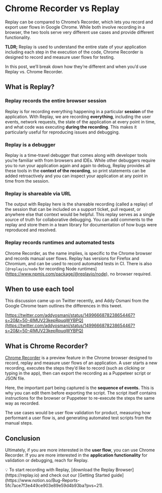 # Chrome Recorder vs Replay

Replay can be compared to Chrome’s Recorder, which lets you record and export user flows in Google Chrome. While both involve recording in a browser, the two tools serve very different use cases and provide different functionality. 

**TLDR;** Replay is used to understand the entire state of your application including each step in the execution of the code, Chrome Recorder is designed to record and measure user flows for testing.

In this post, we’ll break down how they’re different and when you’d use Replay vs. Chrome Recorder.

## What is Replay?

### Replay records the entire browser session

Replay is for recording everything happening in a particular **session** of the application. With Replay, we are recording **everything**, including the user events, network requests, the state of the application at every point in time, and what code was executing **during the recording**. This makes it particularly useful for reproducing issues and debugging.

### Replay is a debugger

Replay is a time-travel debugger that comes along with developer tools you’re familiar with from browsers and IDEs. While other debuggers require you to run your application again and again to debug, Replay provides all these tools in the **context of the recording**, so print statements can be added retroactively and you can inspect your application at any point in time from the session.

### Replay is shareable via URL

The output with Replay here is the shareable recording (called a replay) of the session that can be included on a support ticket, pull request, or anywhere else that context would be helpful. This replay serves as a single source of truth for collaborative debugging. You can add comments to the replay and store them in a team library for documentation of how bugs were reproduced and resolved.

### Replay records runtimes and automated tests

Chrome Recorder, as the name implies, is specific to the Chrome browser and records manual user flows. Replay has versions for Firefox and Chromium, and can be used to record automated tests in CI. There is also `[@replayio/node` for recording Node runtimes](https://www.npmjs.com/package/@replayio/node), no browser required.

## When to use each tool

This discussion came up on Twitter recently, and Addy Osmani from the Google Chrome team outlines the differences in this tweet.

[https://twitter.com/addyosmani/status/1499666878238654467?s=20&t=50-4lMUV23kepRpuqWYBPQ](https://twitter.com/addyosmani/status/1499666878238654467?s=20&t=50-4lMUV23kepRpuqWYBPQ)

## What is Chrome Recorder?

[Chrome Recorder](https://developer.chrome.com/docs/devtools/recorder/) is a preview feature in the Chrome browser designed to record, replay and measure user flows of an application. A user starts a new recording, executes the steps they’d like to record (such as clicking or typing in the app), then can export the recording as a Puppeteer script or JSON file.

Here, the important part being captured is the **sequence of events.** This is why you can edit them before exporting the script. The script itself contains instructions for the browser or Puppeteer to re-execute the steps the same way as recorded.

The use cases would be user flow validation for product, measuring how performant a user flow is, and generating automated test scripts from the manual steps.

## Conclusion

Ultimately, if you are more interested in the **user flow**, you can use Chrome Recorder. If you are more interested in the **application functionality** for validation or debugging, reach for Replay.

<aside>
💡 To start recording with Replay, [download the Replay Browser](https://replay.io) and check out our [Getting Started guide](https://www.notion.so/Bug-Reports-5fc7ace7f3e449ce903e89e59d4b93ba?pvs=21).

</aside>